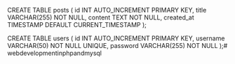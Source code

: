 CREATE TABLE posts (
    id INT AUTO_INCREMENT PRIMARY KEY,
    title VARCHAR(255) NOT NULL,
    content TEXT NOT NULL,
    created_at TIMESTAMP DEFAULT CURRENT_TIMESTAMP
);

CREATE TABLE users (
    id INT AUTO_INCREMENT PRIMARY KEY,
    username VARCHAR(50) NOT NULL UNIQUE,
    password VARCHAR(255) NOT NULL
);# webdevelopmentinphpandmysql
